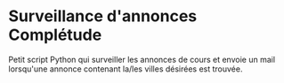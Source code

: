 # Surveillance d'annonces Complétude

Petit script Python qui surveiller les annonces de cours et envoie un mail lorsqu'une annonce contenant la/les villes désirées est trouvée.

